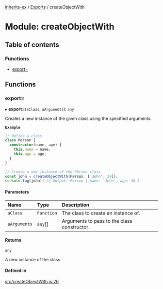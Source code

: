 [inherits-ex](../README.md) / [Exports](../modules.md) / createObjectWith

# Module: createObjectWith

## Table of contents

### Functions

- [export&#x3D;](createObjectWith.md#export&#x3D;)

## Functions

### export&#x3D;

▸ **export=**(`aClass`, `aArguments`): `any`

Creates a new instance of the given class using the specified arguments.

**`Example`**

```ts
// Define a class
class Person {
  constructor(name, age) {
    this.name = name;
    this.age = age;
  }
}

// Create a new instance of the Person class
const john = createObjectWith(Person, ['John', 30]);
console.log(john); // Output: Person { name: 'John', age: 30 }
```

#### Parameters

| Name | Type | Description |
| :------ | :------ | :------ |
| `aClass` | `Function` | The class to create an instance of. |
| `aArguments` | `any`[] | Arguments to pass to the class constructor. |

#### Returns

`any`

A new instance of the class.

#### Defined in

[src/createObjectWith.js:26](https://github.com/snowyu/inherits-ex.js/blob/3460e26/src/createObjectWith.js#L26)

